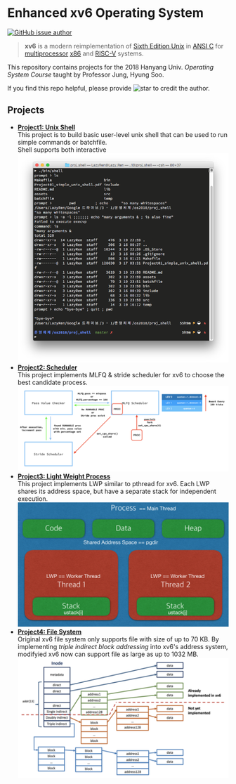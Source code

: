 # Enhanced xv6 Operating System

[![GitHub issue author](https://img.shields.io/badge/author-DaeIn%20Lee-blue.svg)](https://hconnect.hanyang.ac.kr/2014004893)

> **xv6** is a modern reimplementation of [Sixth Edition Unix](https://en.wikipedia.org/wiki/Version_6_Unix) in [ANSI C](https://en.wikipedia.org/wiki/ANSI_C) for [multiprocessor](https://en.wikipedia.org/wiki/Multiprocessing) [x86](https://en.wikipedia.org/wiki/X86) and [RISC-V](https://en.wikipedia.org/wiki/RISC-V) systems.

This repository contains projects for the 2018 Hanyang Univ. *Operating System Course* taught by Professor Jung, Hyung Soo.

If you find this repo helpful, please provide ![star](https://img.shields.io/github/stars/LazyRen/2018-Operating-Systems?style=social) to credit the author.

## Projects

* **[Project1: Unix Shell](./proj_shell)**<br>This project is to build basic user-level unix shell that can be used to run simple commands or batchfile.<br>Shell supports both interactive ![Shell](./proj_shell/assets/interactive.png)
* **[Project2: Scheduler](./proj_scheduler)**<br>This project implements MLFQ & stride scheduler for xv6 to choose the best candidate process.<br>![Blueprint](./proj_scheduler/assets/blueprint.png)
* **[Project3: Light Weight Process](./proj_LWP)**<br>This project implements LWP similar to pthread for xv6. Each LWP shares its address space, but have a separate stack for independent execution.<br>![PT2](./proj_LWP/assets/PT2.png)
* **[Project4: File System](./proj_FileSystem)**<br>Original xv6 file system only supports file with size of up to 70 KB. By implementing *triple indirect block addressing* into xv6's address system, modifyied xv6 now can support file as large as up to 1032 MB.![goal](./proj_FileSystem/assets/goal.png)

